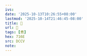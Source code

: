 ```yaml
---
ivs:
date: '2025-10-13T10:26:55+08:00'
lastmod: '2025-10-14T21:46:45-08:00'
title: 􀧡
url: 􀧡
tags: [煮]
hex: 716E
src: DCCV
note:
---
```

